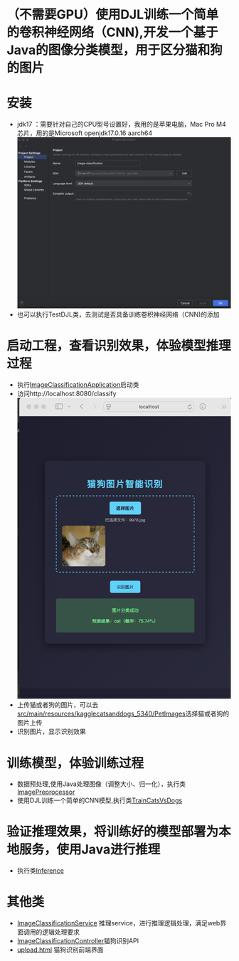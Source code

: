 # （不需要GPU）使用DJL训练一个简单的卷积神经网络（CNN),开发一个基于Java的图像分类模型，用于区分猫和狗的图片

# 安装
- jdk17 ：需要针对自己的CPU型号设置好，我用的是苹果电脑，Mac Pro M4芯片，用的是Microsoft openjdk17.0.16 aarch64
![jdk](doc/JDK.png)
- 也可以执行TestDJL类，去测试是否具备训练卷积神经网络（CNN)的添加
# 启动工程，查看识别效果，体验模型推理过程
- 执行[ImageClassificationApplication](src/main/java/com/sandy/ml/image/classification/ImageClassificationApplication.java)启动类
- 访问http://localhost:8080/classify
![](doc/function.png)
- 上传猫或者狗的图片，可以去[src/main/resources/kagglecatsanddogs_5340/PetImages](src/main/resources/kagglecatsanddogs_5340/PetImages)选择猫或者狗的图片上传
- 识别图片，显示识别效果
# 训练模型，体验训练过程
- 数据预处理,使用Java处理图像（调整大小、归一化），执行类[ImagePreprocessor](src/main/java/com/sandy/ml/image/classification/ImagePreprocessor.java)
- 使用DJL训练一个简单的CNN模型,执行类[TrainCatsVsDogs](src/main/java/com/sandy/ml/image/classification/TrainCatsVsDogs.java)
# 验证推理效果，将训练好的模型部署为本地服务，使用Java进行推理
- 执行类[Inference](src/main/java/com/sandy/ml/image/classification/Inference.java)
# 其他类
- [ImageClassificationService](src/main/java/com/sandy/ml/image/classification/ImageClassificationService.java) 推理service，进行推理逻辑处理，满足web界面调用的逻辑处理要求
- [ImageClassificationController](src/main/java/com/sandy/ml/image/classification/ImageClassificationController.java)猫狗识别API
- [upload.html](src/main/resources/templates/upload.html) 猫狗识别前端界面